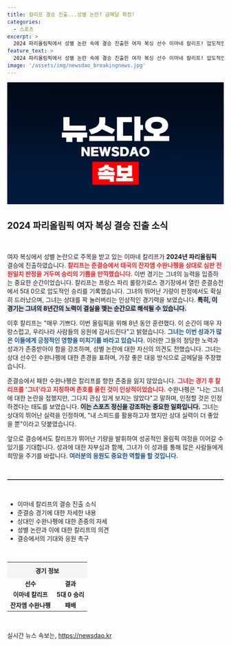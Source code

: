 ```yaml
---
title: 칼리프 결승 진출...성별 논란? 금메달 확정!
categories:
  - 스포츠
excerpt: >
  2024 파리올림픽에서 성별 논란 속에 결승 진출한 여자 복싱 선수 이마네 칼리프! 압도적인 실력으로 준결승에서 승리한 그녀의 이야기와 상대의 존중, 금메달에 대한 포부를 확인해보세요!
feature_text: >
  2024 파리올림픽에서 성별 논란 속에 결승 진출한 여자 복싱 선수 이마네 칼리프! 압도적인 실력으로 준결승에서 승리한 그녀의 이야기와 상대의 존중, 금메달에 대한 포부를 확인해보세요!
image: '/assets/img/newsdao_breakingnews.jpg'
---
```


<p><img src="/assets/img/newsdao_breakingnews.jpg" alt="flaretime 속보" /></p>

<h2 data-ke-size="size26">2024 파리올림픽 여자 복싱 결승 진출 소식</h2>

<p data-ke-size="size16">&nbsp;</p>

<p>여자 복싱에서 성별 논란으로 주목을 받고 있는 이마네 칼리프가 <strong>2024년 파리올림픽</strong> 결승에 진출하였습니다. <b><span style="color: #ee2323;">칼리프는 준결승에서 태국의 잔자엠 수완나펭을 상대로 심판 전원일치 판정을 거두며 승리의 기쁨을 만끽했습니다.</span></b> 이번 경기는 그녀의 능력을 입증하는 중요한 순간이었습니다. 칼리프는 프랑스 파리 롤랑가로스 경기장에서 열린 준결승전에서 5대 0으로 압도적인 승리를 기록했습니다. 그녀의 뛰어난 기량이 판정에서도 확실히 드러났으며, 그녀는 상대를 꽉 눌러버리는 인상적인 경기력을 보였습니다. <b><span style="background-color: #21538527;">특히, 이 경기는 그녀의 8년간의 노력이 결실을 맺는 순간으로 해석될 수 있습니다.</span></b> </p>

<p>이후 칼리프는 "매우 기쁘다. 이번 올림픽을 위해 8년 동안 훈련했다. 이 순간이 매우 자랑스럽고, 우리나라 사람들의 응원에 감사드린다"고 밝혔습니다. <b><span style="color: #1a5490;">그녀는 이번 성과가 많은 이들에게 긍정적인 영향을 미치기를 바라고 있습니다.</span></b> 이러한 그들의 정당한 노력과 성과가 존중받아야 함을 강조하며, 성별 논란에 대한 자신의 의견도 전했습니다. 그녀는 상대 선수인 수완나펭에 대한 존경을 표하며, 가장 좋은 대응 방식으로 금메달을 주장했습니다.</p>

<p>준결승에서 패한 수완나펭은 칼리프를 향한 존중을 잃지 않았습니다. <b><span style="color: #ee2323;">그녀는 경기 후 칼리프를 '그녀'라고 지칭하며 존호를 올린 것이 인상적이었습니다.</span></b> 수완나펭은 "나는 그녀에 대한 논란을 접했지만, 그다지 관심 있게 보지는 않았다"고 말하며, 인정할 것은 인정하겠다는 태도를 보였습니다. <b><span style="background-color: #21538527;">이는 스포츠 정신을 강조하는 중요한 일화입니다.</span></b> 그녀는 상대의 뛰어난 실력을 인정하며, "내 스피드를 활용하고자 했지만 상대 실력이 더 좋았을 뿐"이라고 덧붙였습니다. </p>

<p>앞으로 결승에서도 칼리프가 뛰어난 기량을 발휘하여 성공적인 올림픽 여정을 이어갈 수 있기를 기대합니다. 성과에 대한 자부심과 함께, 그녀가 이 성과를 통해 많은 사람들에게 희망을 주기를 바랍니다. <b><span style="color: #1a5490;">여러분의 응원도 중요한 역할을 할 것입니다.</span></b></p>

<p data-ke-size="size16">&nbsp;</p>

<hr style="height:2px; background-color:#333; border:none;"/>

<p data-ke-size="size16">&nbsp;</p>

<ul>
    <li>이마네 칼리프의 결승 진출 소식</li>
    <li>준결승 경기에 대한 자세한 내용</li>
    <li>상대인 수완나펭에 대한 존중의 자세</li>
    <li>성별 논란과 이에 대한 칼리프의 의견</li>
    <li>결승에서의 기대와 응원 촉구</li>
</ul>

<p data-ke-size="size16">&nbsp;</p>

<table style="width:100%; border-collapse:collapse;">
    <tr>
        <th style="text-align: center; height: 30px; background-color:#f5f5f5;" colspan="2"><b>경기 정보</b></th>
    </tr>
    <tr>
        <td style="text-align: center; height: 17px;"><b>선수</b></td>
        <td style="text-align: center; height: 17px;"><b>결과</b></td>
    </tr>
    <tr>
        <td style="text-align: center; height: 17px;"><b>이마네 칼리프</b></td>
        <td style="text-align: center; height: 17px;"><b>5대 0 승리</b></td>
    </tr>
    <tr>
        <td style="text-align: center; height: 17px;"><b>잔자엠 수완나펭</b></td>
        <td style="text-align: center; height: 17px;"><b>패배</b></td>
    </tr>
</table>

<p data-ke-size="size16">&nbsp;</p>
실시간 뉴스 속보는, <a href="https://newsdao.kr" rel="dofollow">https://newsdao.kr</a>


